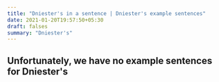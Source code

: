 ```yaml
---
title: "Dniester's in a sentence | Dniester's example sentences"
date: 2021-01-20T19:57:50+05:30
draft: falses
summary: "Dniester's"
---
```

## Unfortunately, we have no example sentences for Dniester's                 
